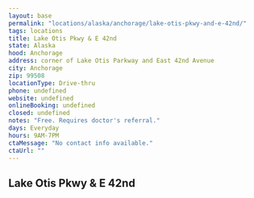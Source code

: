 ```yaml
---
layout: base
permalink: "locations/alaska/anchorage/lake-otis-pkwy-and-e-42nd/"
tags: locations
title: Lake Otis Pkwy & E 42nd
state: Alaska
hood: Anchorage
address: corner of Lake Otis Parkway and East 42nd Avenue
city: Anchorage
zip: 99508
locationType: Drive-thru
phone: undefined
website: undefined
onlineBooking: undefined
closed: undefined
notes: "Free. Requires doctor's referral."
days: Everyday
hours: 9AM-7PM
ctaMessage: "No contact info available."
ctaUrl: ""
---
```

## Lake Otis Pkwy & E 42nd